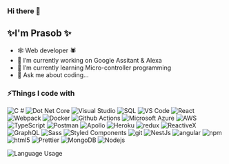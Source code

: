 ### Hi there 👋


**✨I'm Prasob ✨**
---

- 🕸 Web developer 🕷
- 🔭 I’m currently working on Google Assitant & Alexa
- 🌱 I’m currently learning Micro-controller programming
- 💬 Ask me about coding...

<h3>⚡Things I code with</h3>
<p>
  <img alt="C #" src="https://img.shields.io/badge/-C Sharp-darkgreen?style=flat-square&logo=csharp&logoColor=white" />
  <img alt="Dot Net Core" src="https://img.shields.io/badge/-Dot Net Core-purple?style=flat-square&logo=dotnet&logoColor=white" />
  <img alt="Visual Studio" src="https://img.shields.io/badge/-Visual Studio-1a73e8?style=flat-square&logo=visual-studio&logoColor=white"/>
  <img alt="SQL" src="https://img.shields.io/badge/-SQL-grey?style=flat-square&logo=microsoft-sql-server&logoColor=white" />
  <img alt="VS Code" src="https://img.shields.io/badge/-Vs%20Code-1a73e8?style=flat-square&logo=visual-studio-code&logoColor=white"/>
  <img alt="React" src="https://img.shields.io/badge/-React-45b8d8?style=flat-square&logo=react&logoColor=white" />
  <img alt="Webpack" src="https://img.shields.io/badge/-Webpack-8DD6F9?style=flat-square&logo=webpack&logoColor=white" /> 
  <img alt="Docker" src="https://img.shields.io/badge/-Docker-46a2f1?style=flat-square&logo=docker&logoColor=white" />
  <img alt="Github Actions" src="https://img.shields.io/badge/-Github_Actions-2088FF?style=flat-square&logo=github-actions&logoColor=white" />
  <img alt="Microsoft Azure" src="https://img.shields.io/badge/-Microsoft Azure-1a73e8?style=flat-square&logo=microsoft-azure&logoColor=white" />
  <img alt="AWS" src="https://img.shields.io/badge/-Amazon%20Web%20Services-1a73e8?style=flat-square&logo=amazon-web-services&logoColor=white" />
  <img alt="TypeScript" src="https://img.shields.io/badge/-TypeScript-007ACC?style=flat-square&logo=typescript&logoColor=white" />
  <img alt="Postman" src="https://img.shields.io/badge/-Postman-orange?style=flat-square&logo=postman&logoColor=white" />
  <img alt="Apollo" src="https://img.shields.io/badge/-Apollo%20GraphQL-311C87?style=flat-square&logo=apollo-graphql&logoColor=white" />
  <img alt="Heroku" src="https://img.shields.io/badge/-Heroku-430098?style=flat-square&logo=heroku&logoColor=white" />
  <img alt="redux" src="https://img.shields.io/badge/-Redux-764ABC?style=flat-square&logo=redux&logoColor=white" />
  <img alt="ReactiveX" src="https://img.shields.io/badge/-RxJs-B7178C?style=flat-square&logo=reactivex&logoColor=white" />
  <img alt="GraphQL" src="https://img.shields.io/badge/-GraphQL-E10098?style=flat-square&logo=graphql&logoColor=white" />
  <img alt="Sass" src="https://img.shields.io/badge/-Sass-CC6699?style=flat-square&logo=sass&logoColor=white" />
  <img alt="Styled Components" src="https://img.shields.io/badge/-Styled_Components-db7092?style=flat-square&logo=styled-components&logoColor=white" />
  <img alt="git" src="https://img.shields.io/badge/-Git-F05032?style=flat-square&logo=git&logoColor=white" />
  <img alt="NestJs" src="https://img.shields.io/badge/-NestJs-ea2845?style=flat-square&logo=nestjs&logoColor=white" />
  <img alt="angular" src="https://img.shields.io/badge/-Angular-DD0031?style=flat-square&logo=angular&logoColor=white" />
  <img alt="npm" src="https://img.shields.io/badge/-NPM-CB3837?style=flat-square&logo=npm&logoColor=white" />
  <img alt="html5" src="https://img.shields.io/badge/-HTML5-E34F26?style=flat-square&logo=html5&logoColor=white" />
  <img alt="Prettier" src="https://img.shields.io/badge/-Prettier-F7B93E?style=flat-square&logo=prettier&logoColor=white" />
  <img alt="MongoDB" src="https://img.shields.io/badge/-MongoDB-13aa52?style=flat-square&logo=mongodb&logoColor=white" />
  <img alt="Nodejs" src="https://img.shields.io/badge/-Nodejs-43853d?style=flat-square&logo=Node.js&logoColor=white" />
</p>

<img alt="Language Usage" src="https://github-readme-stats.vercel.app/api/top-langs/?username=prasobkumarkp&custom_title=GitHub%20Repository%20Languages&border_radius=10&icon_color=5ef&border_color=202020&bg_color=101010&layout=compact&text_color=fff&title_color=fff"/>
